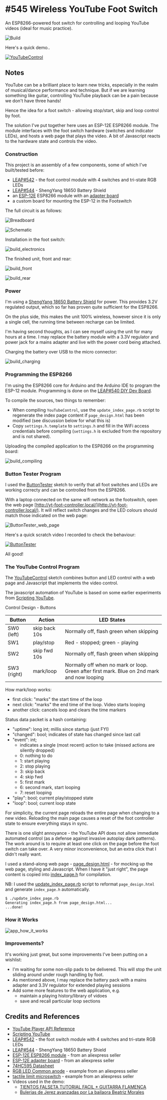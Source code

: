 # #545 Wireless YouTube Foot Switch

An ESP8266-powered foot switch for controlling and looping YouTube videos (ideal for music practice).

![Build](./assets/YouTubeFootSwitch_build.jpg?raw=true)

Here's a quick demo..

[![YouTubeControl](https://img.youtube.com/vi/n6uzQQ-pEqw/0.jpg)](https://www.youtube.com/watch?v=n6uzQQ-pEqw)

## Notes

YouTube can be a brilliant place to learn new tricks, especially in the realm of musical/dance performance and technique.
But if we are learning something like guitar, controlling YouTube playback can be a pain because we don't have three hands!

Hence the idea for a foot switch - allowing stop/start, skip and loop control by foot.

The solution I've put together here uses an ESP-12E ESP8266 module.
The module interfaces with the foot switch hardware (switches and indicator LEDs), and hosts a web page that plays the video.
A bit of Javascript reacts to the hardware state and controls the video.

### Construction

This project is an assembly of a few components, some of which I've built/tested before:

* [LEAP#542](../../Electronics101/InputDevices/FootSwitch) - the foot control module with 4 switches and tri-state RGB LEDs
* [LEAP#544](../../Electronics101/BatteryManagement/ShengYang18650BatteryShield) - ShengYang 18650 Battery Shield
* an [ESP-12E](https://www.aliexpress.com/item/32339917567.html) ESP8266 module with an [adapter board](https://www.aliexpress.com/item/32649040259.html)
* a custom board for mounting the ESP-12 in the Footswitch

The full circuit is as follows:

![Breadboard](./assets/YouTubeFootSwitch_bb.jpg?raw=true)

![Schematic](./assets/YouTubeFootSwitch_schematic.jpg?raw=true)

Installation in the foot switch:

![build_electronics](./assets/build_electronics.jpg?raw=true)

The finished unit, front and rear:

![build_front](./assets/build_front.jpg?raw=true)

![build_rear](./assets/build_rear.jpg?raw=true)

### Power

I'm using a [ShengYang 18650 Battery Shield](../../Electronics101/BatteryManagement/ShengYang18650BatteryShield) for power.
This provides 3.2V regulated output, which so far has proven quite sufficient for the ESP8266.

On the plus side, this makes the unit 100% wireless, however since it is only a single cell, the running time between recharge can be limited.

I'm having second thoughts, as I can see myself using the unit for many hours at a time.
I may replace the battery module with a 3.3V regulator and power jack for a mains adapter and live with the power cord being attached.

Charging the battery over USB to the micro connector:

![build_charging](./assets/build_charging.jpg?raw=true)

### Programming the ESP8266

I'm using the ESP8266 core for Arduino and the Arduino IDE to program the ESP-12 module.
Programming is done on the [LEAP#540 DIY Dev Board](../ESP12/DIYDevBoard).

To compile the sources, two things to remember:

* When compiling `YouTubeControl`, use the `update_index_page.rb` script to regenerate the index page content if `page_design.html` has been modified (see discussion below for what this is)
* Copy `settings.h.template` to `settings.h` and fill in the WiFi access credentials before compiling (`settings.h` is excluded from the repository and is not shared).

Uploading the compiled application to the ESP8266 on the programming board:

![build_compiling](./assets/build_compiling.jpg?raw=true)

### Button Tester Program

I used the [ButtonTester](./ButtonTester/ButtonTester.ino) sketch to verify that all foot switches and LEDs are working correcty
and can be controlled from the ESP8266.

With a laptop connected on the same wifi network as the footswitch, open the
web page [http://yt-foot-controller.local/](http://yt-foot-controller.local/).
It will reflect switch changes and the LED colours should match those indicated on the web page:

![ButtonTester_web_page](./assets/ButtonTester_web_page.png?raw=true)

Here's a quick scratch video I recorded to check the behaviour:

[![ButtonTester](https://img.youtube.com/vi/LqbHpBCiPNo/0.jpg)](https://www.youtube.com/watch?v=LqbHpBCiPNo)

All good!

### The YouTube Control Program

The [YouTubeControl](./YouTubeControl/YouTubeControl.ino) sketch combines button and LED control
with a web page and Javascript that implements the video control.

The javascript automation of YouTube is based on some earlier experiments from [Scripting YouTube](https://codingkata.tardate.com/javascript/scripting_youtube/).

Control Design - Buttons

| Button      | Action        | LED States |
|-------------|---------------|------------|
| SW0 (left)  | skip back 10s | Normally off, flash green when skipping |
| SW1         | play/stop     | Red - stopped; green - playing          |
| SW2         | skip fwd 10s  | Normally off, flash green when skipping |
| SW3 (right) | mark/loop     | Normally off when no mark or loop. Green after first mark. Blue on 2nd mark and now looping |

How mark/loop works:

* first click: "marks" the start time of the loop
* next click: "marks" the end time of the loop. Video starts looping
* another click: cancels loop and clears the time markers

Status data packet is a hash containing:

* "uptime": long int; millis since startup (just FYI)
* "changed": bool; indicates of state has changed since last call
* "event": int;
  - indicates a single (most recent) action to take (missed actions are silently dropped)
  - 0: nothing to do
  - 1: start playing
  - 2: stop playing
  - 3: skip back
  - 4: skip fwd
  - 5: first mark
  - 6: second mark, start looping
  - 7: reset looping
* "play": bool; current play/stopped state
* "loop": bool; current loop state

For simplicity, the current page reloads the entire page when changing to a new video.
Reloading the main page causes a reset of the foot controller state to ensure everything stays in sync.

There is one slight annoyance - the YouTube API does not allow immediate automated control (as a defense against invasive autoplay dark patterns).
The work around is to require at least one click on the page before the foot switch can take over. A very minor inconvenience, but an extra click that I didn't really want.

I used a stand-along web page - [page_design.html](./YouTubeControl/page_design.html) - for mocking up the web page, styling and Javascript.
When I have it "just right", the page content is copied into [index_page.h](./YouTubeControl/index_page.h) for compilation.

NB: I used the [update_index_page.rb](./update_index_page.rb) script to reformat `page_design.html` and generate `index_page.h` automatically.

```
$ ./update_index_page.rb
Generating index_page.h from page_design.html...
...done!
```

### How it Works

![app_how_it_works](./assets/app_how_it_works.jpg?raw=true)

### Improvements?

It's working just great, but some improvements I've been putting on a wishlist:

* I'm waiting for some non-slip pads to be delivered. This will stop the unit sliding around under rough handling by foot.
* As mentioned above, I may replace the battery pack with a mains adapter and 3.3V regulator for extended playing sessions
* Add some more features to the web application, e.g.
  * maintain a playing history/library of vidoes
  * save and recall particular loop sections

## Credits and References

* [YouTube Player API Reference](https://developers.google.com/youtube/iframe_api_reference)
* [Scripting YouTube](https://codingkata.tardate.com/javascript/scripting_youtube/)
* [LEAP#542](../../Electronics101/InputDevices/FootSwitch) - the foot switch module with 4 switches and tri-state RGB LEDs
* [LEAP#544](../../Electronics101/BatteryManagement/ShengYang18650BatteryShield) - ShengYang 18650 Battery Shield
* [ESP-12E ESP8266 module](https://www.aliexpress.com/item/32339917567.html) - from an aliexpress seller
* [ESP-12E adapter board](https://www.aliexpress.com/item/32649040259.html) - from an aliexpress seller
* [74HC595 Datasheet](https://www.futurlec.com/74HC/74HC595.shtml)
* [RGB LED Common anode](https://www.aliexpress.com/item/1895398667.html) - example from an aliexpress seller
* [tactile limit microswitch](https://www.aliexpress.com/item/32982784418.html) - example from an aliexpress seller
* Videos used in the demo:
  * [TIENTOS FALSETA TUTORIAL FACIL * GUITARRA FLAMENCA](https://www.youtube.com/watch?v=cPlrskC9pfY)
  * [Bulerias de Jerez avanzadas por La bailaora Beatriz Morales](https://www.youtube.com/watch?v=kwJ_GCAD298)
